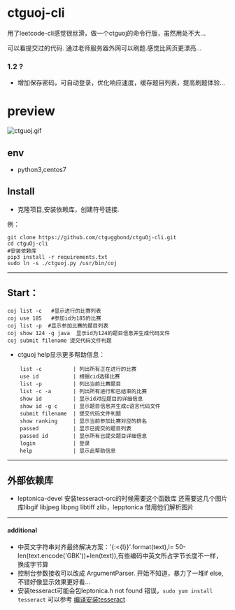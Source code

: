 # ctguoj-cli

用了leetcode-cli感觉很丝滑，做一个ctguoj的命令行版，虽然用处不大...

可以看提交过的代码.  通过老师服务器外网可以刷题.感觉比网页更漂亮...

### 1.2 ?
- 增加保存密码，可自动登录，优化响应速度，缓存题目列表，提高刷题体验...

# preview

![ctguoj.gif](https://www.ggbond.cc/wp-content/uploads/2018/01/ctguoj.gif)

## env
- python3,centos7


## Install
- 克隆项目,安装依赖库，创建符号链接.

例：

```
git clone https://github.com/ctguggbond/ctguOj-cli.git
cd ctguOj-cli 
#安装依赖库
pip3 install -r requirements.txt
sudo ln -s ./ctguoj.py /usr/bin/coj
```

***
## Start：

```
coj list -c   #显示进行的比赛列表
coj use 185   #参加id为185的比赛
coj list -p	 #显示参加比赛的题目列表
coj show 124 -g java  显示id为124的题目信息并生成代码文件
coj submit filename 提交代码文件判题
```

- ctguoj help显示更多帮助信息：

```
	list -c          | 列出所有正在进行的比赛
	use id           | 根据cid选择比赛
	list -p          | 列出当前比赛题目
	list -c -a       | 列出所有进行和已结束的比赛
	show id          | 显示id对应题目的详细信息
	show id -g c     | 显示题目信息并生成c语言代码文件
	submit filename  | 提交代码文件判题
	show ranking     | 显示当前参加比赛对应的排名
	passed           | 显示已提交的题目列表
	passed id        | 显示所有已提交题目详细信息
	login            | 登录
	help             | 显示此帮助信息
```

***

## 外部依赖库
- leptonica-devel  安装tesseract-orc的时候需要这个函数库
还需要这几个图片库libgif libjpeg libpng libtiff zlib，lepptonica 借用他们解析图片

***


#### additional
- 中英文字符串对齐最终解决方案：'{:<{l}}'.format(text),l= 50-len(text.encode('GBK'))+len(text)),有些编码中英文所占字节长度不一样，换成字节算
- 控制台参数接收可以改成 ArgumentParser.  开始不知道，暴力了一堆if else,不错好像显示效果更好看...
- 安装tesseract可能会包leptonica.h not found 错误，`sudo yum install tesseract`  可以参考  [编译安装tesseract](http://www.ggbond.cc/编译安装tesseract )



